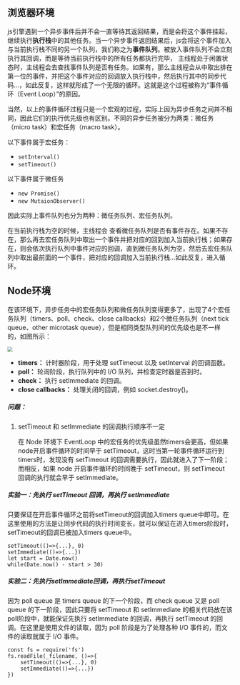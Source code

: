 ## 浏览器环境

js引擎遇到一个异步事件后并不会一直等待其返回结果，而是会将这个事件挂起，继续执行**执行栈**中的其他任务。当一个异步事件返回结果后，js会将这个事件加入与当前执行栈不同的另一个队列，我们称之为**事件队列**。被放入事件队列不会立刻执行其回调，而是等待当前执行栈中的所有任务都执行完毕， 主线程处于闲置状态时，主线程会去查找事件队列是否有任务。如果有，那么主线程会从中取出排在第一位的事件，并把这个事件对应的回调放入执行栈中，然后执行其中的同步代码...，如此反复，这样就形成了一个无限的循环。这就是这个过程被称为“事件循环（Event Loop）”的原因。

当然，以上的事件循环过程只是一个宏观的过程，实际上因为异步任务之间并不相同，因此它们的执行优先级也有区别。不同的异步任务被分为两类：微任务（micro task）和宏任务（macro task）。

以下事件属于宏任务：

- `setInterval()`
- `setTimeout()`

以下事件属于微任务

- `new Promise()`
- `new MutaionObserver()`

因此实际上事件队列也分为两种：微任务队列、宏任务队列。

在当前执行栈为空的时候，主线程会 查看微任务队列是否有事件存在。如果不存在，那么再去宏任务队列中取出一个事件并把对应的回到加入当前执行栈；如果存在，则会依次执行队列中事件对应的回调，直到微任务队列为空，然后去宏任务队列中取出最前面的一个事件，把对应的回调加入当前执行栈...如此反复，进入循环。



## Node环境

在该环境下，异步任务中的宏任务队列和微任务队列变得更多了，出现了4个宏任务队列（timers、poll、check、close callbacks）和2个微任务队列（next tick queue、other microtask queue），但是相同类型队列间的优先级也是不一样的，如图所示：

<img src="E:\gitee\web-blog\三驾马车\JavaScript\images\Node环境下的EventLoop.png" style="zoom:70%;" />

- **timers：** 计时器阶段，用于处理 setTimeout 以及 setInterval 的回调函数。
- **poll：** 轮询阶段，执行队列中的 I/O 队列，并检查定时器是否到时。
- **check：** 执行 setImmediate 的回调。
- **close callbacks：** 处理关闭的回调，例如 socket.destroy()。

##### 问题：

1. setTimeout 和 setImmediate 的回调执行顺序不一定

   在 Node 环境下 EventLoop 中的宏任务的优先级虽然timers会更高，但如果node开启事件循环的时间早于 setTimeout，这时当第一轮事件循环运行到timers时，发现没有 setTimeout 的回调需要执行，因此就进入了下一阶段；而相反，如果 node 开启事件循环的时间晚于 setTimeout，则 setTimeout 回调的执行就会早于 setImmediate。

##### 实验一：先执行 setTimeout 回调，再执行 setImmediate

只要保证在开启事件循环之前将setTimeout的回调加入timers queue中即可。在这里使用的方法是让同步代码的执行时间变长，就可以保证在进入timers阶段时，setTimeout的回调已被加入timers queue中。

```
setTimeout(()=>{...}, 0)
setImmediate(()=>{...})
let start = Date.now()
while(Date.now() - start > 30)
```

##### 实验二：先执行setImmediate回调，再执行setTimeout

因为 poll queue 是 timers queue 的下一个阶段，而 check queue 又是 poll queue 的下一阶段，因此只要将 setTimeout 和 setImmediate 的相关代码放在该poll阶段中，就能保证先执行 setImmediate 的回调，再执行 setTimeout 的回调。在这里是使用文件的读取，因为 poll 阶段是为了处理各种 I/O 事件的，而文件的读取就属于 I/O 事件。

```
const fs = require('fs')
fs.readFile(_filename, ()=>{
    setTimeout(()=>{...}, 0)
    setImmediate(()=>{...})
})
```

